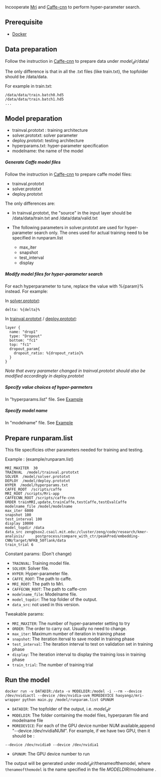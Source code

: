 Incooperate [Mri](http://mri.readthedocs.org/en/latest/index.html) and [Caffe-cnn](https://github.com/gifford-lab/caffe-cnn) to perform hyper-parameter search.

## Prerequisite
+ [Docker](https://www.docker.com/) 


## Data preparation

Follow the instruction in [Caffe-cnn](https://github.com/gifford-lab/caffe-cnn) to prepare  data under $model_dir$/data/

The only difference is that in all the .txt files (like train.txt), the topfolder should be /data/data.

For example in train.txt:

```
/data/data/train.batch0.hd5
/data/data/train.batch1.hd5
...
```



## Model preparation

+ trainval.prototxt : training architecture
+ solver.prototxt: solver parameter
+ deploy.prototxt: testing architecture
+ hyperparams.txt: hyper-parameter specification
+ modelname: the name of the model

##### Generate Caffe model files
Follow the instruction in [Caffe-cnn](https://github.com/gifford-lab/caffe-cnn) to prepare caffe model files:

+ trainval.prototxt
+ solver.prototxt
+ deploy.prototxt

The only differences are:

+ In trainval.prototxt, the "source" in the input layer should be /data/data/train.txt and /data/data/valid.txt
+ The following parameters in solver.prototxt are used for hyper-parameter search only. The ones used for actual training need to be specified in runparam.list
	
	+ max_iter 
	+ snapshot 
	+ test_interval 
	+ display 


##### Modify model files for hyper-parameter search

For each hyperparameter to tune, replace the value with %{param}% instead. For example:

In [solver.prototxt](https://github.com/gifford-lab/mri-wrapper/blob/master/example/solver.prototxt):

```
delta: %{delta}%
```

In [trainval.prototxt](https://github.com/gifford-lab/mri-wrapper/blob/master/example/trainval.prototxt) / [deploy.prototxt](https://github.com/gifford-lab/mri-wrapper/blob/master/example/deploy.prototxt): 

```
layer {
  name: "drop1"
  type: "Dropout"
  bottom: "fc1"
  top: "fc1"
  dropout_param{
    dropout_ratio: %{dropout_ratio}%
  }
}
```
_Note that every parameter changed in trainval.prototxt should also be modified accordingly in deploy.prototxt_

##### Specify value choices of hyper-parmeters

In "hyperparams.list" file. See [Example](https://github.com/gifford-lab/mri-wrapper/blob/master/example/hyperparams.txt)

##### Specify model name
In "modelname" file. See [Example](https://github.com/gifford-lab/mri-wrapper/blob/master/example/modelname)

## Prepare runparam.list
This file specificies other parameters needed for training and testing.

Example : (example/runparam.list)

```
MRI_MAXITER  30
TRAINVAL  /model/trainval.prototxt
SOLVER  /model/solver.prototxt
DEPLOY  /model/deploy.prototxt
HYPER  /model/hyperparams.txt
CAFFE_ROOT  /scripts/caffe
MRI_ROOT /scripts/Mri-app
CAFFECNN_ROOT /scripts/caffe-cnn
ORDER trainMRI,update,trainCaffe,testCaffe,testEvalCaffe
modelname_file /model/modelname
max_iter 6000
snapshot 100
test_interval 100
display 10000
model_topdir /data
data_src zeng@sox2.csail.mit.edu:/cluster/zeng/code/research/kmer-analysis/     postprocess/compare_with_ctr/peakPred/embedding-CNN/target/NFKB_50flank/data
train_trial 6
```

Constant params: (Don't change)

+ `TRAINVAL`: Training model file.
+ `SOLVER`: Solver file. 
+ `HYPER`: Hyper-parameter file.
+ `CAFFE_ROOT`: The path to caffe. 
+ `MRI_ROOT`: The path to Mri.
+ `CAFFECNN_ROOT`: The path to caffe-cnn
+ `modelname_file`: Modelname file.
+ `model_topdir`: The top folder of the output. 
+ `data_src`: not used in this version.

Tweakable params:

+ `MRI_MAXITER`: The number of hyper-parameter setting to try
+ `ORDER`: The order to carry out. Usually no need to change.
+ `max_iter`: Maximum number of iteration in training phase
+ `snapshot`: The iteration iterval to save model in training phase
+ `test_interval`: The iteration interval to test on validation set in training phase
+ `display`: The iteration interval to display the training loss in training phase
+ `train_trial`: The number of training trial


## Run the model

```
docker run -v DATADIR:/data -v MODELDIR:/model -i --rm --device /dev/nvidiactl --device /dev/nvidia-uvm MOREDEVICE haoyangz/mri-wrapper python main.py /model/runparam.list GPUNUM
```

+ `DATADIR`: The topfolder of the output, i.e. $model_dir$
+ `MODELDIR`: The folder containing the model files, hyperparam file and modelname file
+ `MOREDEVICE`: For each of the GPU device number NUM available,append "--device /dev/nvidiaNUM". For example, if we have two GPU, then it  should be :

```
--device /dev/nvidia0 --device /dev/nvidia1
```
+ `GPUNUM`: The GPU device number to run

The output will be generated under $model_dir$/thenameofthemodel, where `thenameofthemodel` is the name specified in the file $MODELDIR$/modelname .